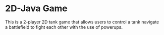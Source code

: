 # 2D-Java Game
This is a 2-player 2D tank game that allows users to control a tank navigate a battlefield to fight each other with the use of powerups. 
